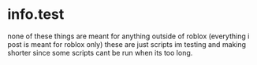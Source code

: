 # info.test
none of these things are meant for anything outside of roblox (everything i post is meant for roblox only)
these are just scripts im testing and making shorter since some scripts cant be run when its too long.
